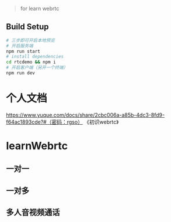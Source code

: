 
> for learn webrtc

## Build Setup

``` bash
# 三步即可开启本地预览  
# 开启服务端
npm run start   
# install dependencies   
cd rtcdemo && npm i 
# 开启客户端（另开一个终端）
npm run dev 

```



# 个人文档
https://www.yuque.com/docs/share/2cbc006a-a85b-4dc3-8fd9-f64ac1893cde?#（密码：rgso） 《初识webrtc》

# learnWebrtc

## 一对一
## 一对多
## 多人音视频通话
